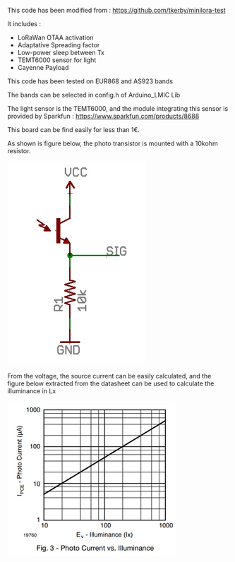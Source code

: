 This code has been modified from : https://github.com/tkerby/minilora-test

It includes :

* LoRaWan OTAA activation
* Adaptative Spreading factor
* Low-power sleep between Tx 
* TEMT6000 sensor for light
* Cayenne Payload

This code has been tested on EUR868 and AS923 bands

The bands can be selected in config.h of Arduino_LMIC Lib

The light sensor is the TEMT6000, and the module integrating this sensor is provided by Sparkfun : https://www.sparkfun.com/products/8688

This board can be find easily for less than 1€.

As shown is figure below, the photo transistor is mounted with a 10kohm resistor.

<img src="https://github.com/FabienFerrero/UCA_Board/blob/master/documents/pictures/TEMT6000_sch.png">


From the voltage, the source current can be easily calculated, and the figure below extracted from the datasheet can be used to calculate the illuminance in Lx


<img src="https://github.com/FabienFerrero/UCA_Board/blob/master/documents/pictures/TEMT6000_lx.jpg">


